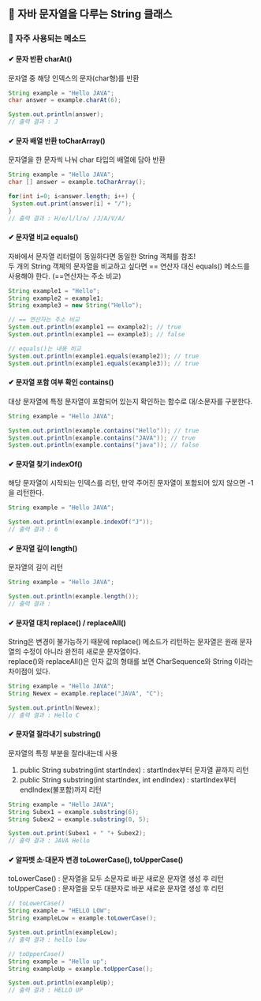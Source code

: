 ## 💭 자바 문자열을 다루는 String 클래스 

### 📙 자주 사용되는 메소드

#### ✔ 문자 반환 charAt() <br>
문자열 중 해당 인덱스의 문자(char형)를 반환

```Java
String example = "Hello JAVA";
char answer = example.charAt(6);

System.out.println(answer);
// 출력 결과 : J
```

#### ✔ 문자 배열 반환 toCharArray() <br>
문자열을 한 문자씩 나눠 char 타입의 배열에 담아 반환

```Java
String example = "Hello JAVA";
char [] answer = example.toCharArray();

for(int i=0; i<answer.length; i++) {
 System.out.print(answer[i] + "/");
}
// 출력 결과 : H/e/l/l/o/ /J/A/V/A/
```

#### ✔ 문자열 비교 equals() <br>
자바에서 문자열 리터럴이 동일하다면 동일한 String 객체를 참조! <br>
두 개의 String 객체의 문자열을 비교하고 싶다면 == 연산자 대신 equals() 메소드를 사용해야 한다. (==연산자는 주소 비교)

 ```Java
String example1 = "Hello";
String example2 = example1;
String example3 = new String("Hello");

// == 연산자는 주소 비교
System.out.println(example1 == example2); // true
System.out.println(example1 == example3); // false

// equals()는 내용 비교
System.out.println(example1.equals(example2)); // true
System.out.println(example1.equals(example3)); // true
```

#### ✔ 문자열 포함 여부 확인 contains() <br>
대상 문자열에 특정 문자열이 포함되어 있는지 확인하는 함수로 대/소문자를 구분한다.

```Java
String example = "Hello JAVA";

System.out.println(example.contains("Hello")); // true
System.out.println(example.contains("JAVA")); // true
System.out.println(example.contains("java")); // false
```

#### ✔ 문자열 찾기 indexOf() <br>
해당 문자열이 시작되는 인덱스를 리턴, 만약 주어진 문자열이 포함되어 있지 않으면 -1을 리턴한다.

```Java
String example = "Hello JAVA";

System.out.println(example.indexOf("J"));
// 출력 결과 : 6
```

#### ✔ 문자열 길이 length() <br>
 문자열의 길이 리턴

 ```Java
String example = "Hello JAVA";

System.out.println(example.length());
// 출력 결과 : 
```

#### ✔ 문자열 대치 replace() / replaceAll() <br>
String은 변경이 불가능하기 때문에 replace() 메소드가 리턴하는 문자열은 원래 문자열의 수정이 아니라 완전히 새로운 문자열이다. <br>
replace()와 replaceAll()은 인자 값의 형태를 보면 CharSequence와 String 이라는 차이점이 있다.

 ```Java
String example = "Hello JAVA";
String Newex = example.replace("JAVA", "C");

System.out.println(Newex);
// 출력 결과 : Hello C
```

#### ✔ 문자열 잘라내기 substring() <br>
문자열의 특정 부분을 잘라내는데 사용 
1. public String substring(int startIndex) : startIndex부터 문자열 끝까지 리턴
2. public String substring(int startIndex, int endIndex) : startIndex부터 endIndex(불포함)까지 리턴

 ```Java
String example = "Hello JAVA";
String Subex1 = example.substring(6);
String Subex2 = example.substring(0, 5);

System.out.print(Subex1 + " "+ Subex2);
// 출력 결과 : JAVA Hello
```

#### ✔ 알파벳 소·대문자 변경 toLowerCase(), toUpperCase() <br>
toLowerCase() : 문자열을 모두 소문자로 바꾼 새로운 문자열 생성 후 리턴 <br>
toUpperCase() : 문자열을 모두 대문자로 바꾼 새로운 문자열 생성 후 리턴

```Java
// toLowerCase()
String example = "HELLO LOW";
String exampleLow = example.toLowerCase();

System.out.println(exampleLow);
// 출력 결과 : hello low

// toUpperCase()
String example = "Hello up";
String exampleUp = example.toUpperCase();

System.out.println(exampleUp);
// 출력 결과 : HELLO UP
```


